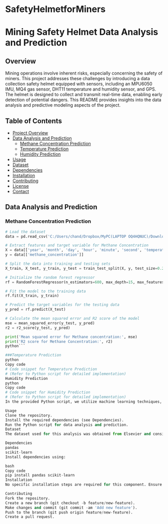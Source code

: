 # SafetyHelmetforMiners
# Mining Safety Helmet Data Analysis and Prediction

## Overview

Mining operations involve inherent risks, especially concerning the safety of miners. This project addresses these challenges by introducing a data collection safety helmet equipped with sensors, including an MPU6050 IMU, MQ4 gas sensor, DHT11 temperature and humidity sensor, and GPS. The helmet is designed to collect and transmit real-time data, enabling early detection of potential dangers. This README provides insights into the data analysis and predictive modeling aspects of the project.

## Table of Contents

- [Project Overview](#overview)
- [Data Analysis and Prediction](#data-analysis-and-prediction)
  - [Methane Concentration Prediction](#methane-concentration-prediction)
  - [Temperature Prediction](#temperature-prediction)
  - [Humidity Prediction](#humidity-prediction)
- [Usage](#usage)
- [Dataset](#dataset)
- [Dependencies](#dependencies)
- [Installation](#installation)
- [Contributing](#contributing)
- [License](#license)
- [Contact](#contact)

## Data Analysis and Prediction

### Methane Concentration Prediction

```python
# Load the dataset
data = pd.read_csv('C:/Users/chand/Dropbox/MyPC(LAPTOP OQ4HQNUC)/Downloads/database_iot9.csv')

# Extract features and target variable for Methane Concentration
X = data[['year', 'month', 'day', 'hour', 'minute', 'second', 'temperature', 'relative_humidity']]
y = data[['methane_concentration']]

# Split the data into training and testing sets
X_train, X_test, y_train, y_test = train_test_split(X, y, test_size=0.2, random_state=42)

# Initialize the random forest regressor
rf = RandomForestRegressor(n_estimators=600, max_depth=15, max_features=8, min_samples_split=5, random_state=40)

# Fit the model to the training data
rf.fit(X_train, y_train)

# Predict the target variables for the testing data
y_pred = rf.predict(X_test)

# Calculate the mean squared error and R2 score of the model
mse = mean_squared_error(y_test, y_pred)
r2 = r2_score(y_test, y_pred)

print('Mean squared error for Methane concentration:', mse)
print('R2 score for Methane Concentration:', r2)
python```

###Temperature Prediction
python
Copy code
# Code snippet for Temperature Prediction
# (Refer to Python script for detailed implementation)
Humidity Prediction
python
Copy code
# Code snippet for Humidity Prediction
# (Refer to Python script for detailed implementation)
In the provided Python script, we utilize machine learning techniques, specifically the RandomForestRegressor from scikit-learn, to predict Methane Concentration, Temperature, and Humidity based on the collected dataset. The script evaluates model performance using mean squared error and R2 score metrics.

Usage
Clone the repository.
Install the required dependencies (see Dependencies).
Run the Python script for data analysis and prediction.
Dataset
The dataset used for this analysis was obtained from Elsevier and consists of environmental data collected from an active coal mine in China. The dataset provides valuable insights into factors contributing to safety hazards in mining operations.

Dependencies
pandas
scikit-learn
Install dependencies using:

bash
Copy code
pip install pandas scikit-learn
Installation
No specific installation steps are required for this component. Ensure you have Python installed, and install the necessary dependencies.

Contributing
Fork the repository.
Create a new branch (git checkout -b feature/new-feature).
Make changes and commit (git commit -am 'Add new feature').
Push to the branch (git push origin feature/new-feature).
Create a pull request.
